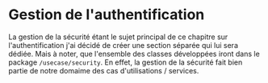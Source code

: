 # Gestion de l'authentification

La gestion de la sécurité étant le sujet principal de ce chapitre sur l'authentification j'ai décidé de créer une section séparée qui lui sera dédiée. Mais à noter, que l'ensemble des classes développées iront dans le package `/usecase/security`. En effet, la gestion de la sécurité fait bien partie de notre domaime des cas d'utilisations / services.